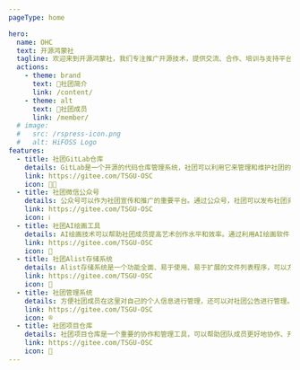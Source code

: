 ```yaml
---
pageType: home

hero:
  name: OHC
  text: 开源鸿蒙社
  tagline: 欢迎来到开源鸿蒙社，我们专注推广开源技术，提供交流、合作、培训与支持平台，鼓励成员共享代码与经验，共促开源技术发展。
  actions:
    - theme: brand
      text: 📖社团简介
      link: /content/
    - theme: alt
      text: 👤社团成员
      link: /member/
  # image:
  #   src: /rspress-icon.png
  #   alt: HiFOSS Logo
features:
  - title: 社团GitLab仓库
    details: GitLab是一个开源的代码仓库管理系统，社团可以利用它来管理和维护社团的代码资源。通过GitLab，社团成员可以方便地共享代码、协作开发，并通过版本控制功能追踪和管理代码的变化。
    link: https://gitee.com/TSGU-OSC
    icon: 🧑‍💻
  - title: 社团微信公众号
    details: 公众号可以作为社团宣传和推广的重要平台。通过公众号，社团可以发布社团资讯、活动信息、作品展示等内容，吸引更多人的关注和参与。
    link: https://gitee.com/TSGU-OSC
    icon: ℹ️
  - title: 社团AI绘画工具
    details: AI绘画技术可以帮助社团成员提高艺术创作水平和效率。通过利用AI绘画软件，社团成员可以轻松地生成各种风格的图像，获得新的创意灵感。
    link: https://gitee.com/TSGU-OSC
    icon: 🎨
  - title: 社团Alist存储系统
    details: Alist存储系统是一个功能全面、易于使用、易于扩展的文件列表程序，可以方便地管理和访问各种存储服务中的文件。社团用它存相关学习资料，这样可以实现资源共享。
    link: https://gitee.com/TSGU-OSC
    icon: 💾
  - title: 社团管理系统
    details: 方便社团成员在这里对自己的个人信息进行管理，还可以对社团公告进行管理。提高了社团的凝聚力，方便社团人员的联系。
    link: https://gitee.com/TSGU-OSC
    icon: ®
  - title: 社团项目仓库
    details: 社团项目仓库是一个重要的协作和管理工具，可以帮助团队成员更好地协作、开发和维护社团项目，提高项目的质量和效率。社团成员可以在这里分享或一起开发相关的项目
    link: https://gitee.com/TSGU-OSC
    icon: 🔧
---
```

